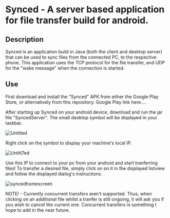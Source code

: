 # Synced - A server based application for file transfer build for android.

## Description
Synced is an application build in Java (both the client and desktop server) that can be used to sync files from the connected PC, to the respective phone. This application uses the TCP protocol for the file transfer, and UDP for the "wake message" when the connection is started.

## Use
First download and install the "Synced" APK from either the Google Play Store, or alternatively from this repository. 
Google Play link here....

After starting up Synced on your android device, download and run the jar file "SyncedServer". The small desktop symbol will be displayed in your taskbar.

![Untitled](https://user-images.githubusercontent.com/47326518/64069272-24443800-cc3e-11e9-849f-48341f3b82ed.png)

Right click on the symbol to display your machine's local IP.

![Untitl7ed](https://user-images.githubusercontent.com/47326518/64069270-20181a80-cc3e-11e9-9549-7d313e42e858.png)

Use this IP to connect to your pc from your android and start tranferring files! To transfer a desired file, simply click on on it in the displayed listview and follow the displayed dialog's instructions.

![syncedhomescreen](https://user-images.githubusercontent.com/47326518/64069835-7ee39100-cc4a-11e9-9e19-c3e81c7ab079.png)

NOTE! - Currently concurrent transfers aren't supported. Thus, when clicking on an additional file whilst a tranfer is still ongoing, it will ask you if you wish to cancel the current one. Concurrent transfers is something I hope to add in the near future.

